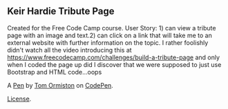 Keir Hardie Tribute Page
------------------------
Created for the Free Code Camp course. User Story: 1) can view a tribute page with an image and text.2) can click on a link that will take me to an external website with further information on the topic.
I rather foolishly didn't watch all the video introducing this at https://www.freecodecamp.com/challenges/build-a-tribute-page and only when I coded the page up did I discover that we were supposed to just use Bootstrap and HTML code...oops


A [Pen](http://codepen.io/tom_o/pen/xgrgJx) by [Tom Ormiston](http://codepen.io/tom_o) on [CodePen](http://codepen.io/).

[License](http://codepen.io/tom_o/pen/xgrgJx/license).